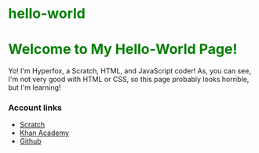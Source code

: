 # hello-world
<!DOCTYPE HTML>
<html>
    <head>
        <title>Hello-World!</title>
        <meta charset="utf-8">
      <style>
        h1 {
          color: green;
        }
      </style>
    </head>
    <body>
    <h1> Welcome to My Hello-World Page! </h1>
    <p>
    Yo! I'm Hyperfox, a Scratch, HTML, and JavaScript coder! As, you can see, I'm not very good with HTML or CSS, so this page probably looks horrible, but I'm learning!
    </p>
      <h3>Account links</h3>
      <ul>
        <li><a href="https://scratch.mit.edu/users/Double-A_07/">Scratch</a></li>
        <li><a href="https://www.khanacademy.org/profile/justinJ7/">Khan Academy</a></li>
        <li><a href="https://github.com/Hyperfox07">Github</a></li>
      </ul>
    </body>
</html>
